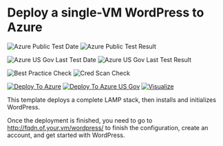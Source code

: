 # Deploy a single-VM WordPress to Azure

![Azure Public Test Date](https://azurequickstartsservice.blob.core.windows.net/badges/wordpress-single-vm-ubuntu/PublicLastTestDate.svg)
![Azure Public Test Result](https://azurequickstartsservice.blob.core.windows.net/badges/wordpress-single-vm-ubuntu/PublicDeployment.svg)

![Azure US Gov Last Test Date](https://azurequickstartsservice.blob.core.windows.net/badges/wordpress-single-vm-ubuntu/FairfaxLastTestDate.svg)
![Azure US Gov Last Test Result](https://azurequickstartsservice.blob.core.windows.net/badges/wordpress-single-vm-ubuntu/FairfaxDeployment.svg)

![Best Practice Check](https://azurequickstartsservice.blob.core.windows.net/badges/wordpress-single-vm-ubuntu/BestPracticeResult.svg)
![Cred Scan Check](https://azurequickstartsservice.blob.core.windows.net/badges/wordpress-single-vm-ubuntu/CredScanResult.svg)

[![Deploy To Azure](https://raw.githubusercontent.com/fathym-it/azure-quickstart-templates/master/1-CONTRIBUTION-GUIDE/images/deploytoazure.svg?sanitize=true)](https://portal.azure.com/#create/Microsoft.Template/uri/https%3A%2F%2Fraw.githubusercontent.com%2Ffathym-it%2Fazure-quickstart-templates%2Fmaster%2Fwordpress-single-vm-ubuntu%2Fazuredeploy.json)
[![Deploy To Azure US Gov](https://raw.githubusercontent.com/fathym-it/azure-quickstart-templates/master/1-CONTRIBUTION-GUIDE/images/deploytoazuregov.svg?sanitize=true)](https://portal.azure.us/#create/Microsoft.Template/uri/https%3A%2F%2Fraw.githubusercontent.com%2Ffathym-it%2Fazure-quickstart-templates%2Fmaster%2Fwordpress-single-vm-ubuntu%2Fazuredeploy.json)
[![Visualize](https://raw.githubusercontent.com/fathym-it/azure-quickstart-templates/master/1-CONTRIBUTION-GUIDE/images/visualizebutton.svg?sanitize=true)](http://armviz.io/#/?load=https%3A%2F%2Fraw.githubusercontent.com%2Ffathym-it%2Fazure-quickstart-templates%2Fmaster%2Fwordpress-single-vm-ubuntu%2Fazuredeploy.json)

This template deploys a complete LAMP stack, then installs and initializes WordPress.

Once the deployment is finished, you need to go to http://fqdn.of.your.vm/wordpress/ to finish the configuration, create an account, and get started with WordPress.



